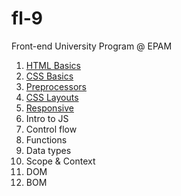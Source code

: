 # fl-9
Front-end University Program @ EPAM

1. [HTML Basics](https://olehmelnyk.github.io/fl-9/FE_9_1_homework_html-basics/homework)
2. [CSS Basics](https://olehmelnyk.github.io/fl-9/FE_9_2_homework_css-basics/homework)
3. [Preprocessors](https://olehmelnyk.github.io/fl-9/FE_9_3_homework_preprocessors/homework)
4. [CSS Layouts](https://olehmelnyk.github.io/fl-9/FE_9_4_homework_css-layouts/homework)
5. [Responsive](https://olehmelnyk.github.io/fl-9/FE_9_5_homework_responsive/homework/src)
6. Intro to JS
7. Control flow
8. Functions
9. Data types
10. Scope & Context
11. DOM
12. BOM